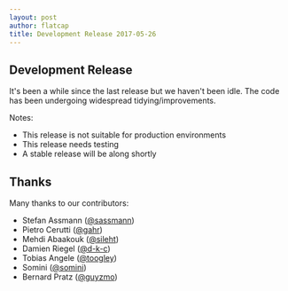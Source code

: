 ```yaml
---
layout: post
author: flatcap
title: Development Release 2017-05-26
---
```


## Development Release

It's been a while since the last release but we haven't been idle. The code
has been undergoing widespread tidying/improvements.

Notes:
- This release is not suitable for production environments
- This release needs testing
- A stable release will be along shortly

## Thanks

Many thanks to our contributors:

- Stefan Assmann ([@sassmann](https://github.com/sassmann))
- Pietro Cerutti ([@gahr](https://github.com/gahr))
- Mehdi Abaakouk ([@sileht](https://github.com/sileht))
- Damien Riegel ([@d-k-c](https://github.com/d-k-c))
- Tobias Angele ([@toogley](https://github.com/toogley))
- Somini ([@somini](https://github.com/somini))
- Bernard Pratz ([@guyzmo](https://github.com/guyzmo))

